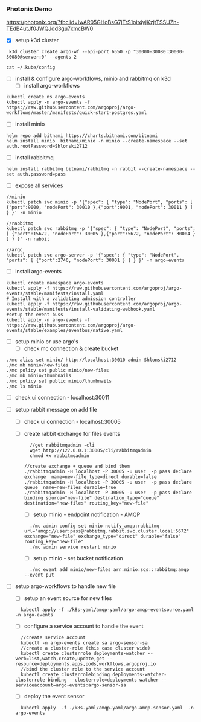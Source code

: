 ### Photonix Demo
  https://photonix.org/?fbclid=IwAR05GHoBsG7jTrS1oit4yjKzjtTSSUZh-TEdB4utJf0JWQJdd3gu7xmcBW0


- [x] setup k3d cluster

```
 k3d cluster create argo-wf --api-port 6550 -p "30000-30080:30000-30080@server:0" --agents 2

cat ~/.kube/config
```

- [ ] install & configure argo-workflows, minio and rabbitmq on k3d
  - [ ] install argo-workflows

```
kubectl create ns argo-events
kubectl apply -n argo-events -f https://raw.githubusercontent.com/argoproj/argo-workflows/master/manifests/quick-start-postgres.yaml
```

- [ ] install minio

```
helm repo add bitnami https://charts.bitnami.com/bitnami
helm install minio  bitnami/minio -n minio --create-namespace --set auth.rootPassword=Shlonski2712
```

- [ ] install rabbitmq

```
helm install rabbitmq bitnami/rabbitmq -n rabbit --create-namespace --set auth.password=pass
```

- [ ] expose all services

```
//minio
kubectl patch svc minio -p '{"spec": { "type": "NodePort", "ports": [ {"port":9000, "nodePort": 30010 },{"port":9001, "nodePort": 30011 } ] } }' -n minio

//rabbitmq
kubectl patch svc rabbitmq -p '{"spec": { "type": "NodePort", "ports": [ {"port":15672, "nodePort": 30005 },{"port":5672, "nodePort": 30004 } ] } }' -n rabbit

//argo
kubectl patch svc argo-server -p '{"spec": { "type": "NodePort", "ports": [ {"port":2746, "nodePort": 30001 } ] } }' -n argo-events

```

- [ ] install argo-events

```
kubectl create namespace argo-events
kubectl apply -f https://raw.githubusercontent.com/argoproj/argo-events/stable/manifests/install.yaml
# Install with a validating admission controller
kubectl apply -f https://raw.githubusercontent.com/argoproj/argo-events/stable/manifests/install-validating-webhook.yaml
#setup the event buss
kubectl apply -n argo-events -f https://raw.githubusercontent.com/argoproj/argo-events/stable/examples/eventbus/native.yaml
```

- [ ] setup minio or use argo's
  - [ ] check mc connection & create bucket

```
./mc alias set minio/ http://localhost:30010 admin Shlonski2712
./mc mb minio/new-files
./mc policy set public minio/new-files
./mc mb minio/thumbnails
./mc policy set public minio/thumbnails
./mc ls minio
```

- [ ] check ui connection - localhost:30011
- [ ] setup rabbit message on add file

  - [ ] check ui connection - localhost:30005
  - [ ] create rabbit exchange for files events

    ```
      //get rabbitmqadmin -cli
      wget http://127.0.0.1:30005/cli/rabbitmqadmin
      chmod +x rabbitmqadmin

    //create exchange + queue and bind them
    ./rabbitmqadmin -H localhost -P 30005 -u user  -p pass declare exchange  name=new-file type=direct durable=false
    ./rabbitmqadmin -H localhost -P 30005 -u user  -p pass declare queue  name=new-files durable=true
    ./rabbitmqadmin -H localhost -P 30005 -u user  -p pass declare binding source="new-file" destination_type="queue" destination="new-files" routing_key="new-file"
    ```

    - [ ] setup minio - endpoint notification - AMQP

    ```
      ./mc admin config set minio notify_amqp:rabbitmq url="amqp://user:pass@rabbitmq.rabbit.svc.cluster.local:5672" exchange="new-file" exchange_type="direct" durable="false" routing_key="new-file"
      ./mc admin service restart minio
    ```

    - [ ] setup minio - set bucket notification

    ```
      ./mc event add minio/new-files arn:minio:sqs::rabbitmq:amqp  --event put
    ```

- [ ] setup argo-workflows to handle new file

  - [ ] setup an event source for new files
  ```
    kubectl apply -f ./k8s-yaml/amqp-yaml/argo-amqp-eventsource.yaml -n argo-events
  ```
  - [ ] configure a service account to handle the event
  ```
    //create service account
    kubectl -n argo-events create sa argo-sensor-sa
    //create a cluster-role (this case cluster wide)
    kubectl create clusterrole deployments-watcher --verb=list,watch,create,update,get --resource=deployments.apps,pods,workflows.argoproj.io
    //bind the cluster role to the service account
    kubectl create clusterrolebinding deployments-watcher-clusterrole-binding --clusterrole=deployments-watcher --serviceaccount=argo-events:argo-sensor-sa
  ```
  - [ ] deploy the event sensor
  ```
    kubectl apply  -f ./k8s-yaml/amqp-yaml/argo-amqp-sensor.yaml  -n argo-events
  ```
